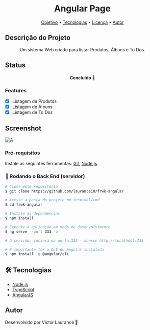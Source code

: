 <h1 align="center">Angular Page</h1>

<p align="center">
 <a href="#objetivo">Objetivo</a> •
 <a href="#tecnologias">Tecnologias</a> • 
 <a href="#licenc-a">Licença</a> • 
 <a href="#autor">Autor</a>
</p>

## Descrição do Projeto
<p align="center">Um sistema Web criado para listar Produtos, Álbuns e To Dos.</p>

## Status
<h4 align="center"> 
	Concluído 🚀
</h4>

### Features

- [x] Listagem de Produtos
- [x] Listagem de Álbuns
- [x] Listagem de To Dos

## Screenshot
![A](https://user-images.githubusercontent.com/57143675/113202958-ccb6e580-9241-11eb-95ad-c2b6a5f17544.PNG)

### Pré-requisitos

Instale as seguintes ferramentas:
[Git](https://git-scm.com), [Node.js](https://nodejs.org/en/). 

### 🎲 Rodando o Back End (servidor)

```bash
# Clone este repositório
$ git clone https://github.com/laurance10/frwk-angular

# Acesse a pasta do projeto no terminal/cmd
$ cd frwk-angular

# Instale as dependências
$ npm install

# Execute a aplicação em modo de desenvolvimento
$ ng serve --port 333 -o

# O servidor inciará na porta:333 - acesse http://localhost:333

# É importante ter a CLI do Angular instalada
$ npm install -g @angular/cli
```

## 🛠 Tecnologias

- [Node.js](https://nodejs.org/en/)
- [TypeScript](https://www.typescriptlang.org/)
- [AngularJS](https://angular.io)

## Autor

Desenvolvido por Victor Laurance 🚀
